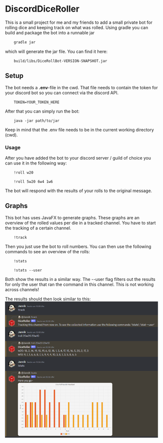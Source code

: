 # DiscordDiceRoller

This is a small project for me and my friends to add a small private bot for rolling dice and keeping track on what was
rolled.
Using gradle you can build and package the bot into a runnable jar

``` gradle
    gradle jar
```

which will generate the jar file. You can find it here:

```
    build/libs/DiceRollBot-VERSION-SNAPSHOT.jar
```

## Setup

The bot needs a **.env**-file in the cwd. That file needs to contain the token for your discord bot so you can connect
via the discord API.

```.env
    TOKEN=YOUR_TOKEN_HERE
```

After that you can simply run the bot:

```shell
    java -jar path/to/jar
```

Keep in mind that the .env file needs to be in the current working directory (cwd).

### Usage

After you have added the bot to your discord server / guild of choice you can use it in the following way:

```discord
    !roll w20
```

```discord
    !roll 5w20 6w4 1w6
```

The bot will respond with the results of your rolls to the original message.

## Graphs

This bot has uses JavaFX to generate graphs. These graphs are an overview of the rolled values per die in a tracked
channel.
You have to start the tracking of a certain channel.

```discord
    !track
```

Then you just use the bot to roll numbers. You can then use the following commands to see an overview of the rolls:

```discord
    !stats
```

```discord
    !stats --user
```

Both show the results in a similar way. The --user flag filters out the results for only the user that ran the command
in this channel.
This is not working across channels!

The results should then look similar to this: ![](img/result_tracking.png)